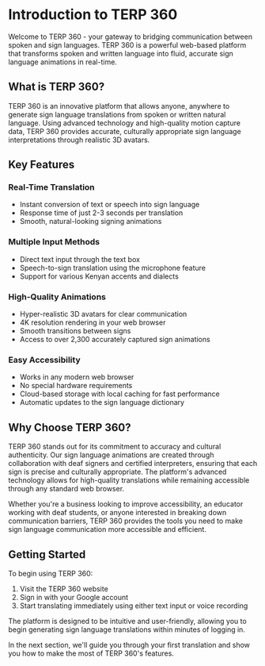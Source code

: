 # Introduction to TERP 360

Welcome to TERP 360 - your gateway to bridging communication between spoken and sign languages. TERP 360 is a powerful web-based platform that transforms spoken and written language into fluid, accurate sign language animations in real-time.

## What is TERP 360?

TERP 360 is an innovative platform that allows anyone, anywhere to generate sign language translations from spoken or written natural language. Using advanced technology and high-quality motion capture data, TERP 360 provides accurate, culturally appropriate sign language interpretations through realistic 3D avatars.

## Key Features

### Real-Time Translation
- Instant conversion of text or speech into sign language
- Response time of just 2-3 seconds per translation
- Smooth, natural-looking signing animations

### Multiple Input Methods
- Direct text input through the text box
- Speech-to-sign translation using the microphone feature
- Support for various Kenyan accents and dialects

### High-Quality Animations
- Hyper-realistic 3D avatars for clear communication
- 4K resolution rendering in your web browser
- Smooth transitions between signs
- Access to over 2,300 accurately captured sign animations

### Easy Accessibility
- Works in any modern web browser
- No special hardware requirements
- Cloud-based storage with local caching for fast performance
- Automatic updates to the sign language dictionary

## Why Choose TERP 360?

TERP 360 stands out for its commitment to accuracy and cultural authenticity. Our sign language animations are created through collaboration with deaf signers and certified interpreters, ensuring that each sign is precise and culturally appropriate. The platform's advanced technology allows for high-quality translations while remaining accessible through any standard web browser.

Whether you're a business looking to improve accessibility, an educator working with deaf students, or anyone interested in breaking down communication barriers, TERP 360 provides the tools you need to make sign language communication more accessible and efficient.

## Getting Started

To begin using TERP 360:
1. Visit the TERP 360 website
2. Sign in with your Google account
3. Start translating immediately using either text input or voice recording

The platform is designed to be intuitive and user-friendly, allowing you to begin generating sign language translations within minutes of logging in.

In the next section, we'll guide you through your first translation and show you how to make the most of TERP 360's features.
